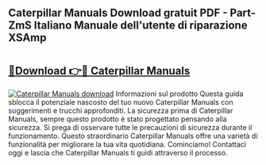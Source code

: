 ## Caterpillar Manuals Download gratuit PDF - Part-ZmS Italiano Manuale dell'utente di riparazione XSAmp

# <h2><a href="http://dfairrv.blite.top/?on=Caterpillar+Manuals">🔗Download 👉🔴 Caterpillar Manuals</a></h2>

[![Caterpillar Manuals download](https://i.imgur.com/lujVjoI.png)](http://dfairrv.blite.top/?on=Caterpillar+Manuals)
Informazioni sul prodotto Questa guida sblocca il potenziale nascosto del tuo nuovo Caterpillar Manuals con suggerimenti e trucchi approfonditi. La sicurezza prima di Caterpillar Manuals, sempre questo prodotto è stato progettato pensando alla sicurezza. Si prega di osservare tutte le precauzioni di sicurezza durante il funzionamento. Questo straordinario Caterpillar Manuals offre una varietà di funzionalità per migliorare la tua vita quotidiana. Cominciamo! Contattaci oggi e lascia che Caterpillar Manuals ti guidi attraverso il processo.
